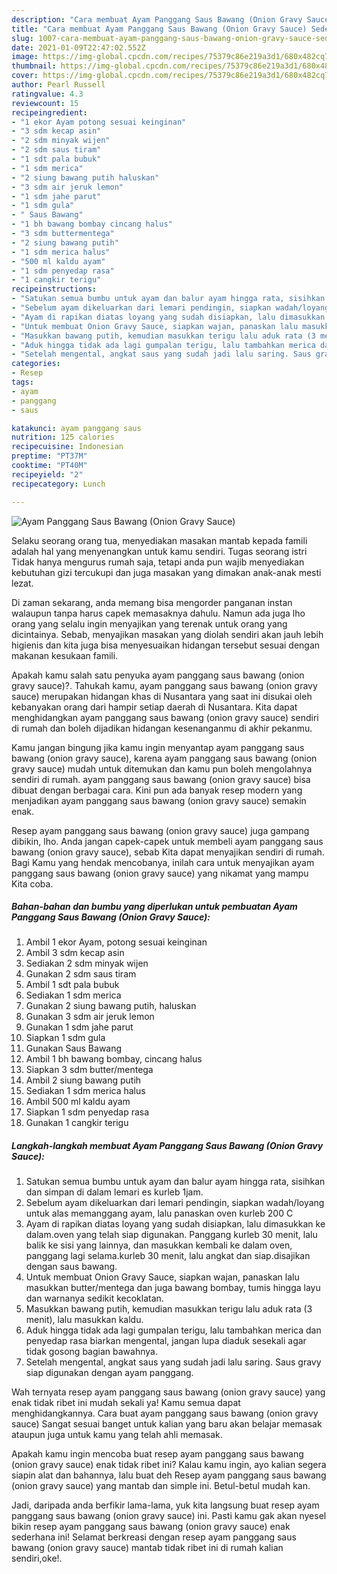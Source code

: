 ```yaml
---
description: "Cara membuat Ayam Panggang Saus Bawang (Onion Gravy Sauce) Sederhana dan Mudah Dibuat"
title: "Cara membuat Ayam Panggang Saus Bawang (Onion Gravy Sauce) Sederhana dan Mudah Dibuat"
slug: 1007-cara-membuat-ayam-panggang-saus-bawang-onion-gravy-sauce-sederhana-dan-mudah-dibuat
date: 2021-01-09T22:47:02.552Z
image: https://img-global.cpcdn.com/recipes/75379c86e219a3d1/680x482cq70/ayam-panggang-saus-bawang-onion-gravy-sauce-foto-resep-utama.jpg
thumbnail: https://img-global.cpcdn.com/recipes/75379c86e219a3d1/680x482cq70/ayam-panggang-saus-bawang-onion-gravy-sauce-foto-resep-utama.jpg
cover: https://img-global.cpcdn.com/recipes/75379c86e219a3d1/680x482cq70/ayam-panggang-saus-bawang-onion-gravy-sauce-foto-resep-utama.jpg
author: Pearl Russell
ratingvalue: 4.3
reviewcount: 15
recipeingredient:
- "1 ekor Ayam potong sesuai keinginan"
- "3 sdm kecap asin"
- "2 sdm minyak wijen"
- "2 sdm saus tiram"
- "1 sdt pala bubuk"
- "1 sdm merica"
- "2 siung bawang putih haluskan"
- "3 sdm air jeruk lemon"
- "1 sdm jahe parut"
- "1 sdm gula"
- " Saus Bawang"
- "1 bh bawang bombay cincang halus"
- "3 sdm buttermentega"
- "2 siung bawang putih"
- "1 sdm merica halus"
- "500 ml kaldu ayam"
- "1 sdm penyedap rasa"
- "1 cangkir terigu"
recipeinstructions:
- "Satukan semua bumbu untuk ayam dan balur ayam hingga rata, sisihkan dan simpan di dalam lemari es kurleb 1jam."
- "Sebelum ayam dikeluarkan dari lemari pendingin, siapkan wadah/loyang untuk alas memanggang ayam, lalu panaskan oven kurleb 200 C"
- "Ayam di rapikan diatas loyang yang sudah disiapkan, lalu dimasukkan ke dalam.oven yang telah siap digunakan. Panggang kurleb 30 menit, lalu balik ke sisi yang lainnya, dan masukkan kembali ke dalam oven, panggang lagi selama.kurleb 30 menit, lalu angkat dan siap.disajikan dengan saus bawang."
- "Untuk membuat Onion Gravy Sauce, siapkan wajan, panaskan lalu masukkan butter/mentega dan juga bawang bombay, tumis hingga layu dan warnanya sedikit kecoklatan."
- "Masukkan bawang putih, kemudian masukkan terigu lalu aduk rata (3 menit), lalu masukkan kaldu."
- "Aduk hingga tidak ada lagi gumpalan terigu, lalu tambahkan merica dan penyedap rasa biarkan mengental, jangan lupa diaduk sesekali agar tidak gosong bagian bawahnya."
- "Setelah mengental, angkat saus yang sudah jadi lalu saring. Saus gravy siap digunakan dengan ayam panggang."
categories:
- Resep
tags:
- ayam
- panggang
- saus

katakunci: ayam panggang saus 
nutrition: 125 calories
recipecuisine: Indonesian
preptime: "PT37M"
cooktime: "PT40M"
recipeyield: "2"
recipecategory: Lunch

---
```



![Ayam Panggang Saus Bawang (Onion Gravy Sauce)](https://img-global.cpcdn.com/recipes/75379c86e219a3d1/680x482cq70/ayam-panggang-saus-bawang-onion-gravy-sauce-foto-resep-utama.jpg)

Selaku seorang orang tua, menyediakan masakan mantab kepada famili adalah hal yang menyenangkan untuk kamu sendiri. Tugas seorang istri Tidak hanya mengurus rumah saja, tetapi anda pun wajib menyediakan kebutuhan gizi tercukupi dan juga masakan yang dimakan anak-anak mesti lezat.

Di zaman  sekarang, anda memang bisa mengorder panganan instan walaupun tanpa harus capek memasaknya dahulu. Namun ada juga lho orang yang selalu ingin menyajikan yang terenak untuk orang yang dicintainya. Sebab, menyajikan masakan yang diolah sendiri akan jauh lebih higienis dan kita juga bisa menyesuaikan hidangan tersebut sesuai dengan makanan kesukaan famili. 



Apakah kamu salah satu penyuka ayam panggang saus bawang (onion gravy sauce)?. Tahukah kamu, ayam panggang saus bawang (onion gravy sauce) merupakan hidangan khas di Nusantara yang saat ini disukai oleh kebanyakan orang dari hampir setiap daerah di Nusantara. Kita dapat menghidangkan ayam panggang saus bawang (onion gravy sauce) sendiri di rumah dan boleh dijadikan hidangan kesenanganmu di akhir pekanmu.

Kamu jangan bingung jika kamu ingin menyantap ayam panggang saus bawang (onion gravy sauce), karena ayam panggang saus bawang (onion gravy sauce) mudah untuk ditemukan dan kamu pun boleh mengolahnya sendiri di rumah. ayam panggang saus bawang (onion gravy sauce) bisa dibuat dengan berbagai cara. Kini pun ada banyak resep modern yang menjadikan ayam panggang saus bawang (onion gravy sauce) semakin enak.

Resep ayam panggang saus bawang (onion gravy sauce) juga gampang dibikin, lho. Anda jangan capek-capek untuk membeli ayam panggang saus bawang (onion gravy sauce), sebab Kita dapat menyajikan sendiri di rumah. Bagi Kamu yang hendak mencobanya, inilah cara untuk menyajikan ayam panggang saus bawang (onion gravy sauce) yang nikamat yang mampu Kita coba.

<!--inarticleads1-->

##### Bahan-bahan dan bumbu yang diperlukan untuk pembuatan Ayam Panggang Saus Bawang (Onion Gravy Sauce):

1. Ambil 1 ekor Ayam, potong sesuai keinginan
1. Ambil 3 sdm kecap asin
1. Sediakan 2 sdm minyak wijen
1. Gunakan 2 sdm saus tiram
1. Ambil 1 sdt pala bubuk
1. Sediakan 1 sdm merica
1. Gunakan 2 siung bawang putih, haluskan
1. Gunakan 3 sdm air jeruk lemon
1. Gunakan 1 sdm jahe parut
1. Siapkan 1 sdm gula
1. Gunakan  Saus Bawang
1. Ambil 1 bh bawang bombay, cincang halus
1. Siapkan 3 sdm butter/mentega
1. Ambil 2 siung bawang putih
1. Sediakan 1 sdm merica halus
1. Ambil 500 ml kaldu ayam
1. Siapkan 1 sdm penyedap rasa
1. Gunakan 1 cangkir terigu




<!--inarticleads2-->

##### Langkah-langkah membuat Ayam Panggang Saus Bawang (Onion Gravy Sauce):

1. Satukan semua bumbu untuk ayam dan balur ayam hingga rata, sisihkan dan simpan di dalam lemari es kurleb 1jam.
1. Sebelum ayam dikeluarkan dari lemari pendingin, siapkan wadah/loyang untuk alas memanggang ayam, lalu panaskan oven kurleb 200 C
1. Ayam di rapikan diatas loyang yang sudah disiapkan, lalu dimasukkan ke dalam.oven yang telah siap digunakan. Panggang kurleb 30 menit, lalu balik ke sisi yang lainnya, dan masukkan kembali ke dalam oven, panggang lagi selama.kurleb 30 menit, lalu angkat dan siap.disajikan dengan saus bawang.
1. Untuk membuat Onion Gravy Sauce, siapkan wajan, panaskan lalu masukkan butter/mentega dan juga bawang bombay, tumis hingga layu dan warnanya sedikit kecoklatan.
1. Masukkan bawang putih, kemudian masukkan terigu lalu aduk rata (3 menit), lalu masukkan kaldu.
1. Aduk hingga tidak ada lagi gumpalan terigu, lalu tambahkan merica dan penyedap rasa biarkan mengental, jangan lupa diaduk sesekali agar tidak gosong bagian bawahnya.
1. Setelah mengental, angkat saus yang sudah jadi lalu saring. Saus gravy siap digunakan dengan ayam panggang.




Wah ternyata resep ayam panggang saus bawang (onion gravy sauce) yang enak tidak ribet ini mudah sekali ya! Kamu semua dapat menghidangkannya. Cara buat ayam panggang saus bawang (onion gravy sauce) Sangat sesuai banget untuk kalian yang baru akan belajar memasak ataupun juga untuk kamu yang telah ahli memasak.

Apakah kamu ingin mencoba buat resep ayam panggang saus bawang (onion gravy sauce) enak tidak ribet ini? Kalau kamu ingin, ayo kalian segera siapin alat dan bahannya, lalu buat deh Resep ayam panggang saus bawang (onion gravy sauce) yang mantab dan simple ini. Betul-betul mudah kan. 

Jadi, daripada anda berfikir lama-lama, yuk kita langsung buat resep ayam panggang saus bawang (onion gravy sauce) ini. Pasti kamu gak akan nyesel bikin resep ayam panggang saus bawang (onion gravy sauce) enak sederhana ini! Selamat berkreasi dengan resep ayam panggang saus bawang (onion gravy sauce) mantab tidak ribet ini di rumah kalian sendiri,oke!.

